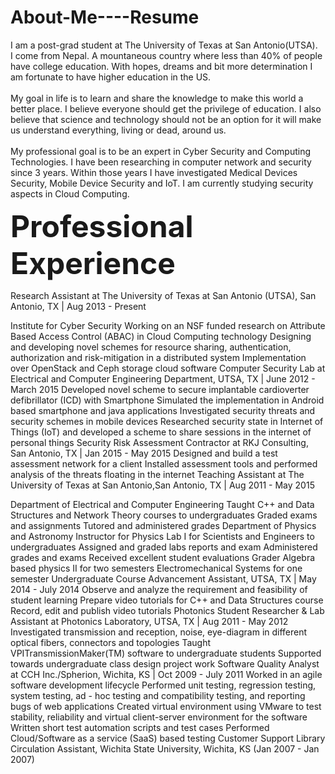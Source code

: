 # About-Me----Resume
I am a post-grad student at The University of Texas at San Antonio(UTSA). 
<br /> I come from Nepal. A mountaneous country where less than 40% of people have college education. With hopes, dreams and bit more determination I am fortunate to have higher education in the US.  
<br />
My goal in life is to learn and share the knowledge to make this world a better place. I believe everyone should get the privilege of education. I also believe that science and technology should not be an option for it will make us understand everything, living or dead, around us.  
<br />
My professional goal is to be an expert in Cyber Security and Computing Technologies. I have been researching in computer network and security since 3 years. Within those years I have investigated Medical Devices Security, Mobile Device Security and  IoT. I am currently studying security aspects in Cloud Computing. 

</p><b><font size="24">Professional Experience</font size></b></p>
Research Assistant at The University of Texas at San Antonio (UTSA), San Antonio, TX | Aug 2013 - Present

Institute for Cyber Security
Working on an NSF funded research on Attribute Based Access Control (ABAC) in Cloud Computing technology
Designing and developing novel schemes for resource sharing, authentication, authorization and risk-mitigation in a distributed system
Implementation over OpenStack and Ceph storage cloud software
Computer Security Lab at Electrical and Computer Engineering Department, UTSA, TX | June 2012 - March 2015 
Developed novel scheme to secure implantable cardioverter defibrillator (ICD) with Smartphone
Simulated the implementation in Android based smartphone and java applications
Investigated security threats and security schemes in mobile devices
Researched security state in Internet of Things (IoT) and developed a scheme to share sessions in the internet of personal things
Security Risk Assessment Contractor at RKJ Consulting, San Antonio, TX | Jan 2015 - May 2015
Designed and build a test assessment network for a client
Installed assessment tools and performed analysis of the threats floating in the internet
Teaching Assistant at The University of Texas at San Antonio,San Antonio, TX | Aug 2011 - May 2015

Department of Electrical and Computer Engineering 
Taught C++ and Data Structures and Network Theory courses to undergraduates
Graded exams and assignments
Tutored and administered grades
Department of Physics and Astronomy 
Instructor for Physics Lab I for Scientists and Engineers to undergraduates
Assigned and graded labs reports and exam
Administered grades and exams 
Received excellent student evaluations 
Grader 
Algebra based physics II for two semesters
Electromechanical Systems for one semester
Undergraduate Course Advancement Assistant, UTSA, TX | May 2014 - July 2014
Observe and analyze the requirement and feasibility of student learning
Prepare video tutorials for C++ and Data Structures course
Record, edit and publish video tutorials
Photonics Student Researcher & Lab Assistant  at Photonics Laboratory, UTSA, TX | Aug 2011 - May 2012
Investigated transmission and reception, noise, eye-diagram in different optical fibers, connectors and topologies
Taught VPITransmissionMaker(TM) software to undergraduate students
Supported towards undergraduate class design project work 
Software Quality Analyst at CCH Inc./Spherion, Wichita, KS | Oct 2009 - July 2011
Worked in an agile software development lifecycle
Performed unit testing, regression testing, system testing, ad - hoc testing and compatibility testing, and reporting bugs of web applications
Created virtual environment using VMware to test stability, reliability and virtual client-server environment for the software
Written short test automation scripts and test cases
Performed Cloud/Software as a service (SaaS) based testing
Customer Support
Library Circulation Assistant, Wichita State University, Wichita, KS (Jan 2007 - Jan 2007) 

